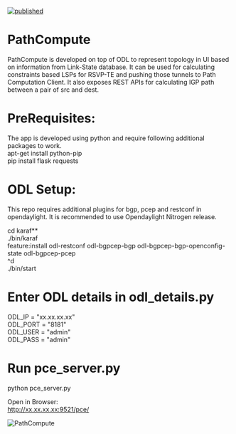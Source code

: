 [![published](https://static.production.devnetcloud.com/codeexchange/assets/images/devnet-published.svg)](https://developer.cisco.com/codeexchange/github/repo/vaibhgupta157/PathCompute)


# PathCompute
PathCompute is developed on top of ODL to represent topology in UI based on information from Link-State database. It can be used for calculating constraints based LSPs for RSVP-TE and pushing those tunnels to Path Computation Client. It also exposes REST APIs for calculating IGP path between a pair of src and dest. 

# PreRequisites:
The app is developed using python and require following additional packages to work.\
apt-get install python-pip\
pip install flask requests

# ODL Setup:
This repo requires additional plugins for bgp, pcep and restconf in opendaylight. It is recommended to use Opendaylight Nitrogen release.

cd karaf**\
./bin/karaf\
feature:install odl-restconf odl-bgpcep-bgp odl-bgpcep-bgp-openconfig-state odl-bgpcep-pcep\
^d \
./bin/start

# Enter ODL details in odl_details.py
ODL_IP = "xx.xx.xx.xx"\
ODL_PORT = "8181"\
ODL_USER = "admin"\
ODL_PASS = "admin"

# Run pce_server.py
python pce_server.py

Open in Browser:\
http://xx.xx.xx.xx:9521/pce/ 

![PathCompute](https://user-images.githubusercontent.com/44111751/61218222-29513480-a72f-11e9-8554-a900a1c3cc4a.JPG)

